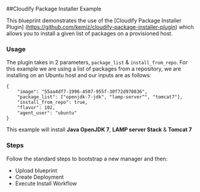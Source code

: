 ##Cloudify Package Installer Example

This blueprint demonstrates the use of the [Cloudify Package Installer Plugin] (https://github.com/kemiz/cloudify-package-installer-plugin) which allows you to install a given list of packages on a provisioned host.

### Usage

The plugin takes in 2 parameters, `package_list` & `install_from_repo`. For this example we are using a list of packages from a repository, we are installing on an Ubuntu host and our inputs are as follows:
	
	{
  		"image": "55aa4df7-1996-4507-955f-30f72d970836",
  		"package_list": ["openjdk-7-jdk", "lamp-server^", "tomcat7"],
  		"install_from_repo": true,
 		"flavor": 102,
  		"agent_user": "ubuntu"
	}

This example will install **Java OpenJDK 7**, **LAMP server Stack** & **Tomcat 7**

### Steps

Follow the standard steps to bootstrap a new manager and then:

- Upload blueprint
- Create Deployment
- Execute Install Workflow